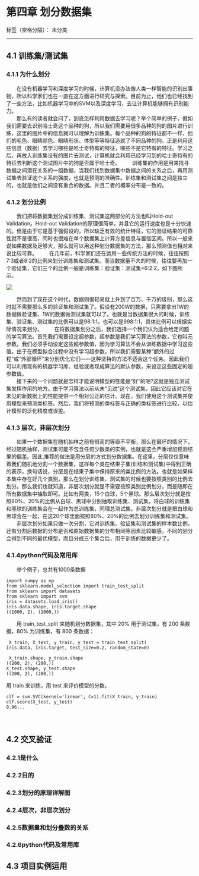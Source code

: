 ﻿# 第四章 划分数据集 

标签（空格分隔）： 未分类

---
## 4.1 训练集/测试集
### 4.1.1 为什么划分
　　在没有机器学习和深度学习的时候，计算机没办法像人类一样智能的识别出事物，所以科学家们也在一直在这方面进行研究与探索。目前为止，他们也已经找到了一些方法，比如机器学习中的SVM以及深度学习，去让计算机能够拥有识别能力。  
　　那么有的读者就会问了，到底怎样利用数据去学习呢？举个简单的例子，假如我们需要去识别哈士奇这个品种的狗，所以我们需要用很多品种的狗的图片进行训练，这里的图片中的信息就可以理解为训练集。每个品种的狗的特征都不一样，他们的毛色、眼睛颜色、眼睛形状、体型等等特征造就了不同品种的狗。正是利用这些信息（数据）去学习哪些是哈士奇特有的特征，哪些不是它特有的特征。学习之后，再放入训练集没有的图片去测试，计算机就会利用已经学习到的哈士奇特有的特征去判断这个测试图片中的狗是否属于哈士奇。 
　　训练集的作用是用来找寻数据之间潜在关系的一组数据，当我们找到数据集中数据之间的关系之后，再用测试集去验证这个关系的强度，也就是预测的准确性。训练集和测试集之间是独立的，也就是他们之间没有重合的数据。并且二者的概率分布是一致的。
### 4.1.2 划分比例  
　　我们把将数据集划分成训练集、测试集这两部分的方法也叫Hold-out Validation。Hold-out Validation的原理很简单，并且它的运行速度也是十分快速的。但是由于它是基于强假设的，所以缺乏有效的统计特征，它的验证结果的可靠性就不是很高，同时也很难在单个数据集上计算方差信息与置信区间。所以一般来说如果数据及足够大，那么就可以用这种划分数据集的方法，那么预测值也相对来说比较可靠。
　　在几年前，科学家们还在运用一些传统方法的时候，往往按照7:3或者8:2的比例来划分训练集和测试集。而当数据量不大的时候，往往要再加一个验证集，它们三个的比例一般是训练集：验证集：测试集=6:2:2，如下图所示。 
  
![](/resources/4.1.1_1.png?raw=true)

　　然而到了现在这个时代，数据则很轻易就上升到了百万、千万的级别，那么这时就不需要那么多的验证集和测试集了。假设有200W的数据，只需要拿出1W的数据做验证集、1W的数据做测试集就可以了。也就是当数据集很大的时候，训练集、验证集、测试集的比例可以是98:1:1，也可以是998:1:1，具体比例可以根据实际情况来划分。
　　在将数据集划分之后，我们选择一个我们认为适合给定问题的学习算法。首先我们需要设定超参数，超参数是我们学习算法的参数，它也叫元参数。我们必须手动设定这些超参数值，因为学习算法不会从训练数据中学习这些值。由于在模型拟合过程中没有学习超参数，所以我们需要某种“额外的过程”或“外部循环”来分别优化它们——这种坚持的方法不适合这个任务。因此我们可以利用现有的机器学习库、经验或者现成算法的默认参数，来设定这些固定的超参数值。	
　　接下来的一个问题就是怎样才能说明模型的性能是“好”的呢?这就是独立测试集发挥作用的地方。由于学习算法以前从未“见过”这个测试集，因此它应该对它在未见的新数据上的性能提供一个相对公正的估计。现在，我们使用这个测试集并使用模型来预测类标签。然后，我们将预测的类标签与正确的类标签进行比较，以估计模型的泛化精度或误差。
### 4.1.3 层次，非层次划分 
　　如果一个数据集在随机抽样之前有很高的等级不平衡，那么在最坏的情况下，经过随机抽样，测试集可能不包含任何少数类的实例，也就是这会严重增加预测结果的偏差。因此,推荐的做法是用分层的方式划分数据集。在这里，分层仅仅意味着我们随机地分割一个数据集，这样每个类在结果子集(训练和测试集)中得到正确的表示，换句话说，分层是在结果子集中保持原来的类比例的方法。也就是如果样本集中存在好几个类别，那么在划分训练集、测试集的时候也要按照类别的比例去划分。那么我们也就知道，非层次划分就是不需要按照类别比例划分，而是随即在所有数据集中抽取即可。比如有两类，15个白球，5个黑球。那么层次划分就是按照80%、20%的比例从白球、黑球中分别抽取训练集、测试集，将白球的训练集和黑球的训练集合在一起作为总训练集，同理总测试集。非层次划分就是把白球和黑球合在一起，在这20个球里面按照80%、20%的比例去划分训练集和测试集。
　　非层次划分如果只做一次分割，它对训练集、验证集和测试集的样本数比例，还有分割后数据的分布是否和原始数据集的分布相同等因素比较敏感，不同的划分会得到不同的最优模型，而且分成三个集合后，用于训练的数据更少了。
### 4.1.4python代码及常用库

　　举个例子，总共有1000条数据
```
import numpy as np
from sklearn.model_selection import train_test_split
from sklearn import datasets
from sklearn import svm
iris = datasets.load_iris()
iris.data.shape, iris.target.shape
((1000, 2), (1000,))

```
　　用 train_test_split 来随机划分数据集，其中 20% 用于测试集，有 200 条数据，80% 为训练集，有 800 条数据：
```
 X_train, X_test, y_train, y_test = train_test_split(
iris.data, iris.target, test_size=0.2, random_state=0)
	
 X_train.shape, y_train.shape
((200, 2), (200,))  
X_test.shape, y_test.shape
((200, 2), (200,))

```
用 train 来训练，用 test 来评价模型的分数。
```
clf = svm.SVC(kernel='linear', C=1).fit(X_train, y_train)
clf.score(X_test, y_test)                            
0.96...

```
　　　
　　


## 4.2 交叉验证

### 4.2.1是什么
### 4.2.2目的
### 4.2.3划分的原理详解图
### 4.2.4层次，非层次划分
### 4.2.5数据量和划分叠数的关系
### 4.2.6python代码及常用库

##  4.3 项目实例运用






